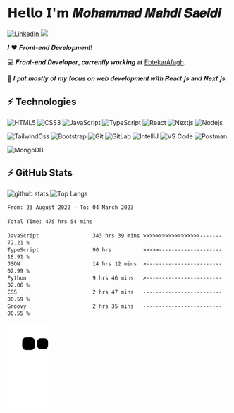 # 𝗛𝗲𝗹𝗹𝗼 𝗜'𝗺 𝑴𝒐𝒉𝒂𝒎𝒎𝒂𝒅 𝑴𝒂𝒉𝒅𝒊 𝑺𝒂𝒆𝒊𝒅𝒊

<a href="https://www.linkedin.com/in/mmsaeidi/" target="_blank"><img alt="LinkedIn" src="https://img.shields.io/badge/-LinkedIn-0077B5?style=flat-square&logo=Linkedin&logoColor=white"></a>
[![](https://img.shields.io/website?color=000000&style=flat-square&up_message=Portfolio&url=https://mmahdisaeidi.ir)](https://mmahdisaeidi.ir)

𝑰 ❤️ 𝑭𝒓𝒐𝒏𝒕-𝒆𝒏𝒅 𝑫𝒆𝒗𝒆𝒍𝒐𝒑𝒎𝒆𝒏𝒕!

:computer: 𝑭𝒓𝒐𝒏𝒕-𝒆𝒏𝒅 𝑫𝒆𝒗𝒆𝒍𝒐𝒑𝒆𝒓, 𝒄𝒖𝒓𝒓𝒆𝒏𝒕𝒍𝒚 𝒘𝒐𝒓𝒌𝒊𝒏𝒈 𝒂𝒕 [EbtekarAfagh](https://github.com/EbtekarAfagh).

:vulcan_salute: 𝑰 𝒑𝒖𝒕 𝒎𝒐𝒔𝒕𝒍𝒚 𝒐𝒇 𝒎𝒚 𝒇𝒐𝒄𝒖𝒔 𝒐𝒏 𝒘𝒆𝒃 𝒅𝒆𝒗𝒆𝒍𝒐𝒑𝒎𝒆𝒏𝒕 𝒘𝒊𝒕𝒉 𝑹𝒆𝒂𝒄𝒕 𝒋𝒔 𝒂𝒏𝒅 𝑵𝒆𝒙𝒕 𝒋𝒔.


## ⚡ Technologies

![HTML5](https://img.shields.io/badge/-HTML5-%23E44D27?style=flat-square&logo=html5&logoColor=ffffff)
![CSS3](https://img.shields.io/badge/-CSS3-%231572B6?style=flat-square&logo=css3)
![JavaScript](https://img.shields.io/badge/-JavaScript-%23F7DF1C?style=flat-square&logo=javascript&logoColor=000000&labelColor=%23F7DF1C&color=%23FFCE5A)
![TypeScript](https://img.shields.io/badge/-TypeScript-007ACC?style=flat-square&logo=typescript&logoColor=white)
![React](https://img.shields.io/badge/-Reactjs-%23282C34?style=flat-square&logo=react)
![Nextjs](https://img.shields.io/badge/-Nextjs-black?style=flat-square&logo=Next.js)
![Nodejs](https://img.shields.io/badge/-Nodejs-black?style=flat-square&logo=Node.js)

![TailwindCss](https://img.shields.io/badge/-TailwindCss-%231a202c?style=flat-square&logo=tailwind-css)
![Bootstrap](https://img.shields.io/badge/-Bootstrap-563D7C?style=flat-square&logo=bootstrap)
![Git](https://img.shields.io/badge/-Git-%23F05032?style=flat-square&logo=git&logoColor=%23ffffff)
![GitLab](https://img.shields.io/badge/-GitLab-FCA121?style=flat-square&logo=gitlab)
![IntelliJ](https://img.shields.io/badge/-IntelliJ%20IDEA-black?style=flat-square&logo=jetbrains)
![VS Code](https://img.shields.io/badge/-VSCode-%23007ACC?style=flat-square&logo=visual-studio-code)
![Postman](https://img.shields.io/badge/Postman-black?style=flat-square&logo=postman)

![MongoDB](https://img.shields.io/badge/-MongoDB-black?style=flat-square&logo=mongodb)
## ⚡ GitHub Stats

![github stats](https://github-readme-stats.vercel.app/api?username=realmahd1&show_icons=true&theme=codeSTACKr&hide_rank=true&count_private=true)
![Top Langs](https://github-readme-stats.vercel.app/api/top-langs/?username=realmahd1&hide=TeX&layout=compact&theme=codeSTACKr)

<!--START_SECTION:waka-->

```text
From: 23 August 2022 - To: 04 March 2023

Total Time: 475 hrs 54 mins

JavaScript                 343 hrs 39 mins >>>>>>>>>>>>>>>>>>-------   72.21 %
TypeScript                 90 hrs          >>>>>--------------------   18.91 %
JSON                       14 hrs 12 mins  >------------------------   02.99 %
Python                     9 hrs 46 mins   >------------------------   02.06 %
CSS                        2 hrs 47 mins   -------------------------   00.59 %
Groovy                     2 hrs 35 mins   -------------------------   00.55 %
```

<!--END_SECTION:waka-->

<img src='https://github.com/realmahd1/profile-stats/blob/output/github-contribution-grid-snake.svg' alt='snake' />
